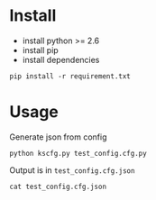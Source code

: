 Install
=
- install python >= 2.6
- install pip
- install dependencies
```
pip install -r requirement.txt
```

Usage
=
Generate json from config
```
python kscfg.py test_config.cfg.py
```
Output is in `test_config.cfg.json`
```
cat test_config.cfg.json
```